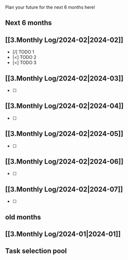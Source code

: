 Plan your future for the next 6 months here!
## Next 6 months
## [[3.Monthly Log/2024-02|2024-02]]
- [/] TODO 1
- [<] TODO 2
- [<] TODO 3


## [[3.Monthly Log/2024-02|2024-03]]
- [ ] 

## [[3.Monthly Log/2024-02|2024-04]]
- [ ] 

## [[3.Monthly Log/2024-02|2024-05]]
- [ ] 

## [[3.Monthly Log/2024-02|2024-06]]
- [ ] 

## [[3.Monthly Log/2024-02|2024-07]]
- [ ] 


## old months
## [[3.Monthly Log/2024-01|2024-01]]


## Task selection pool



















